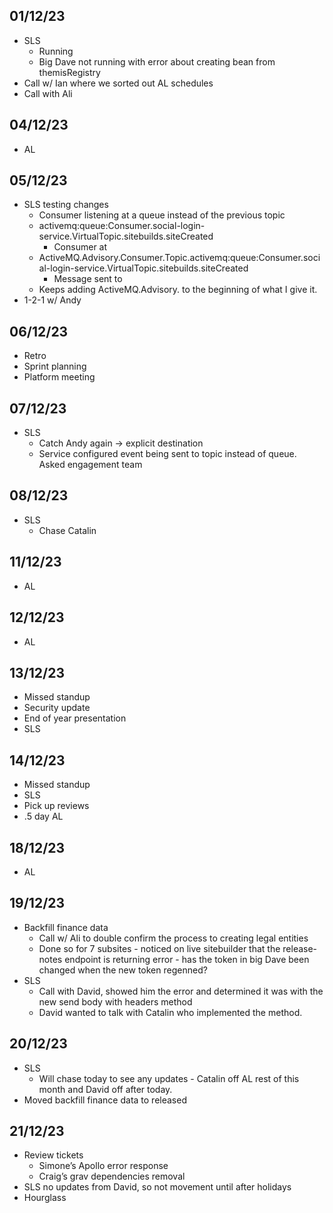 ## 01/12/23
- SLS
    - Running
    - Big Dave not running with error about creating bean from themisRegistry
- Call w/ Ian where we sorted out AL schedules
- Call with Ali
## 04/12/23
- AL
## 05/12/23
- SLS testing changes
    - Consumer listening at a queue instead of the previous topic
    - activemq:queue:Consumer.social-login-service.VirtualTopic.sitebuilds.siteCreated
        - Consumer at
    - ActiveMQ.Advisory.Consumer.Topic.activemq:queue:Consumer.social-login-service.VirtualTopic.sitebuilds.siteCreated
        - Message sent to
    - Keeps adding ActiveMQ.Advisory. to the beginning of what I give it.
- 1-2-1 w/ Andy
## 06/12/23
- Retro
- Sprint planning
- Platform meeting
## 07/12/23
- SLS
    - Catch Andy again -> explicit destination 
    - Service configured event being sent to topic instead of queue. Asked engagement team
## 08/12/23
- SLS
    - Chase Catalin 
## 11/12/23
- AL
## 12/12/23
- AL
## 13/12/23
- Missed standup
- Security update
- End of year presentation
- SLS
## 14/12/23
- Missed standup
- SLS
- Pick up reviews
- .5 day AL
## 18/12/23
- AL
## 19/12/23
- Backfill finance data
    - Call w/ Ali to double confirm the process to creating legal entities
    - Done so for 7 subsites - noticed on live sitebuilder that the release-notes endpoint is returning error - has the token in big Dave been changed when the new token regenned?
- SLS
    - Call with David, showed him the error and determined it was with the new send body with headers method
    - David wanted to talk with Catalin who implemented the method. 
## 20/12/23
- SLS
    - Will chase today to see any updates - Catalin off AL rest of this month and David off after today.
- Moved backfill finance data to released
## 21/12/23
- Review tickets
    - Simone’s Apollo error response
    - Craig’s grav dependencies removal
- SLS no updates from David, so not movement until after holidays
- Hourglass
